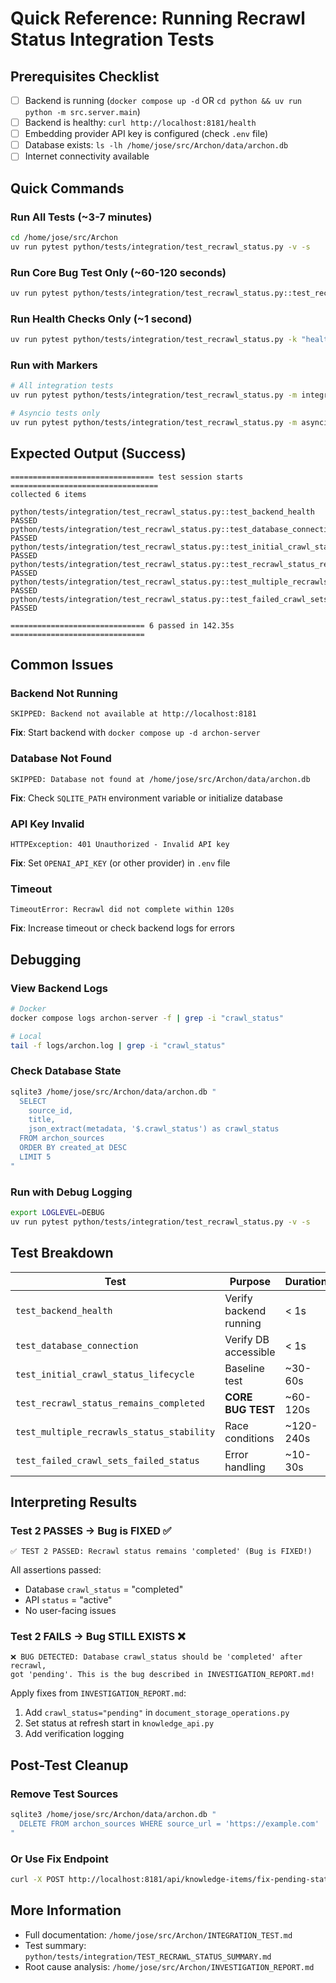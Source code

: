 # Quick Reference: Running Recrawl Status Integration Tests

## Prerequisites Checklist

- [ ] Backend is running (`docker compose up -d` OR `cd python && uv run python -m src.server.main`)
- [ ] Backend is healthy: `curl http://localhost:8181/health`
- [ ] Embedding provider API key is configured (check `.env` file)
- [ ] Database exists: `ls -lh /home/jose/src/Archon/data/archon.db`
- [ ] Internet connectivity available

## Quick Commands

### Run All Tests (~3-7 minutes)
```bash
cd /home/jose/src/Archon
uv run pytest python/tests/integration/test_recrawl_status.py -v -s
```

### Run Core Bug Test Only (~60-120 seconds)
```bash
uv run pytest python/tests/integration/test_recrawl_status.py::test_recrawl_status_remains_completed -v -s
```

### Run Health Checks Only (~1 second)
```bash
uv run pytest python/tests/integration/test_recrawl_status.py -k "health or connection" -v -s
```

### Run with Markers
```bash
# All integration tests
uv run pytest python/tests/integration/test_recrawl_status.py -m integration -v -s

# Asyncio tests only
uv run pytest python/tests/integration/test_recrawl_status.py -m asyncio -v -s
```

## Expected Output (Success)

```
================================ test session starts =================================
collected 6 items

python/tests/integration/test_recrawl_status.py::test_backend_health PASSED
python/tests/integration/test_recrawl_status.py::test_database_connection PASSED
python/tests/integration/test_recrawl_status.py::test_initial_crawl_status_lifecycle PASSED
python/tests/integration/test_recrawl_status.py::test_recrawl_status_remains_completed PASSED
python/tests/integration/test_recrawl_status.py::test_multiple_recrawls_status_stability PASSED
python/tests/integration/test_recrawl_status.py::test_failed_crawl_sets_failed_status PASSED

============================== 6 passed in 142.35s ==============================
```

## Common Issues

### Backend Not Running
```
SKIPPED: Backend not available at http://localhost:8181
```
**Fix**: Start backend with `docker compose up -d archon-server`

### Database Not Found
```
SKIPPED: Database not found at /home/jose/src/Archon/data/archon.db
```
**Fix**: Check `SQLITE_PATH` environment variable or initialize database

### API Key Invalid
```
HTTPException: 401 Unauthorized - Invalid API key
```
**Fix**: Set `OPENAI_API_KEY` (or other provider) in `.env` file

### Timeout
```
TimeoutError: Recrawl did not complete within 120s
```
**Fix**: Increase timeout or check backend logs for errors

## Debugging

### View Backend Logs
```bash
# Docker
docker compose logs archon-server -f | grep -i "crawl_status"

# Local
tail -f logs/archon.log | grep -i "crawl_status"
```

### Check Database State
```bash
sqlite3 /home/jose/src/Archon/data/archon.db "
  SELECT
    source_id,
    title,
    json_extract(metadata, '$.crawl_status') as crawl_status
  FROM archon_sources
  ORDER BY created_at DESC
  LIMIT 5
"
```

### Run with Debug Logging
```bash
export LOGLEVEL=DEBUG
uv run pytest python/tests/integration/test_recrawl_status.py -v -s
```

## Test Breakdown

| Test | Purpose | Duration | Critical |
|------|---------|----------|----------|
| `test_backend_health` | Verify backend running | < 1s | ✓ |
| `test_database_connection` | Verify DB accessible | < 1s | ✓ |
| `test_initial_crawl_status_lifecycle` | Baseline test | ~30-60s | - |
| `test_recrawl_status_remains_completed` | **CORE BUG TEST** | ~60-120s | ✓✓✓ |
| `test_multiple_recrawls_status_stability` | Race conditions | ~120-240s | - |
| `test_failed_crawl_sets_failed_status` | Error handling | ~10-30s | - |

## Interpreting Results

### Test 2 PASSES → Bug is FIXED ✅
```
✅ TEST 2 PASSED: Recrawl status remains 'completed' (Bug is FIXED!)
```
All assertions passed:
- Database `crawl_status` = "completed"
- API `status` = "active"
- No user-facing issues

### Test 2 FAILS → Bug STILL EXISTS ❌
```
❌ BUG DETECTED: Database crawl_status should be 'completed' after recrawl,
got 'pending'. This is the bug described in INVESTIGATION_REPORT.md!
```
Apply fixes from `INVESTIGATION_REPORT.md`:
1. Add `crawl_status="pending"` in `document_storage_operations.py`
2. Set status at refresh start in `knowledge_api.py`
3. Add verification logging

## Post-Test Cleanup

### Remove Test Sources
```bash
sqlite3 /home/jose/src/Archon/data/archon.db "
  DELETE FROM archon_sources WHERE source_url = 'https://example.com'
"
```

### Or Use Fix Endpoint
```bash
curl -X POST http://localhost:8181/api/knowledge-items/fix-pending-statuses
```

## More Information

- Full documentation: `/home/jose/src/Archon/INTEGRATION_TEST.md`
- Test summary: `python/tests/integration/TEST_RECRAWL_STATUS_SUMMARY.md`
- Root cause analysis: `/home/jose/src/Archon/INVESTIGATION_REPORT.md`
